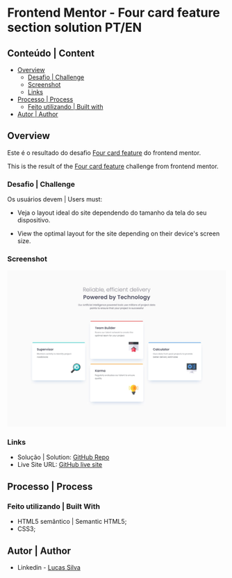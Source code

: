 # Frontend Mentor - Four card feature section solution PT/EN

## Conteúdo | Content

- [Overview](#overview)
  - [Desafio | Challenge](#desafio--challenge)
  - [Screenshot](#screenshot)
  - [Links](#links)
- [Processo | Process](#processo--process)
  - [Feito utilizando | Built with](#feito-utilizando--built-with)
- [Autor | Author](#autor--author)

## Overview

Este é o resultado do desafio [Four card feature](https://www.frontendmentor.io/challenges/four-card-feature-section-weK1eFYK) do frontend mentor.

This is the result of the [Four card feature](https://www.frontendmentor.io/challenges/four-card-feature-section-weK1eFYK) challenge from frontend mentor.

### Desafio | Challenge

Os usuários devem | Users must:

- Veja o layout ideal do site dependendo do tamanho da tela do seu dispositivo.

- View the optimal layout for the site depending on their device's screen size.

### Screenshot

![](./design/desktop-design.jpg)

### Links

- Solução | Solution: [GitHub Repo](https://github.com/lucasfs022/Four-Card-Feature)
- Live Site URL: [GitHub live site](https://lucasfs022.github.io/Four-Card-Feature/)

## Processo | Process

### Feito utilizando | Built With

- HTML5 semântico | Semantic HTML5;
- CSS3;

## Autor | Author

- Linkedin - [Lucas Silva](https://www.linkedin.com/in/lucas-silva-658980161)
